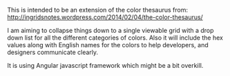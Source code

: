 This is intended to be an extension of the color thesaurus from: http://ingridsnotes.wordpress.com/2014/02/04/the-color-thesaurus/ 

I am aiming to collapse things down to a single viewable grid with a drop down list for all the different categories of colors. Also it will include the hex values along with English names for the colors to help developers, and designers communicate clearly.

It is using Angular javascript framework which might be a bit overkill.
